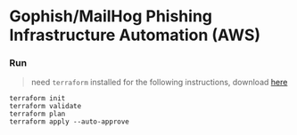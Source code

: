 # Gophish/MailHog Phishing Infrastructure Automation (AWS)

### Run

> need `terraform` installed for the following instructions, download [here](https://www.terraform.io/downloads.html)

```
terraform init
terraform validate
terraform plan
terraform apply --auto-approve
```
